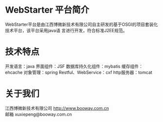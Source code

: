 <h1>WebStarter 平台简介</h1>
        WebStarter平台是由江西博微新技术有限公司自主研发的基于OSGI的项目套装化技术平台，该平台采用java语
    言进行开发，符合标准J2EE规范。

<h1>技术特点</h1>
    开发语言：java
    界面组件：JSF
    数据库持久化组件：mybatis
    缓存组件：ehcache
    对象管理：spring
    Restful、WebService：cxf
    http服务器：tomcat
<h1>关于我们</h1>
江西博微新技术有限公司   <a href="http://www.booway.com.cn">http://www.booway.com.cn</a><br/>
邮箱   xuxiepeng@booway.com.cn
    

